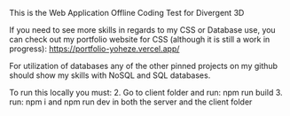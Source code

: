 This is the Web Application Offline Coding Test for Divergent 3D

If you need to see more skills in regards to my CSS or Database use, you can
check out my portfolio website for CSS (although it is still a work in progress): https://portfolio-yoheze.vercel.app/

For utilization of databases any of the other pinned projects on my github should show my skills with NoSQL and SQL databases.

To run this locally you must:
2. Go to client folder and run: npm run build
3. run: npm i and npm run dev in both the server and the client folder


